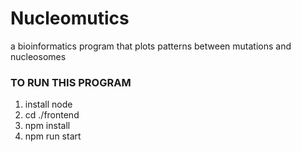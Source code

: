 # Nucleomutics
a bioinformatics program that plots patterns between mutations and nucleosomes

### TO RUN THIS PROGRAM ###
1. install node
2. cd ./frontend
3. npm install
4. npm run start
